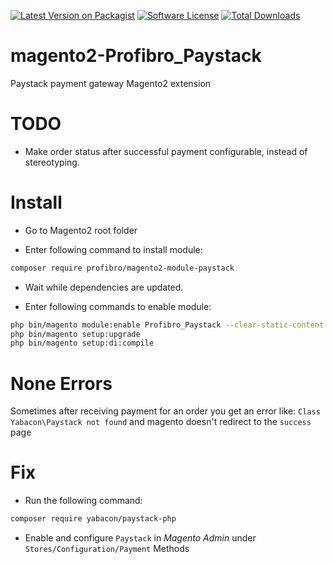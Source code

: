 [![Latest Version on Packagist][ico-version]][link-packagist]
[![Software License][ico-license]](LICENSE)
[![Total Downloads][ico-downloads]][link-downloads]

magento2-Profibro_Paystack
======================

Paystack payment gateway Magento2 extension

TODO
====

* Make order status after successful payment configurable, instead of stereotyping.


Install
=======

* Go to Magento2 root folder

* Enter following command to install module:

```bash
composer require profibro/magento2-module-paystack
```

* Wait while dependencies are updated.

* Enter following commands to enable module:

```bash
php bin/magento module:enable Profibro_Paystack --clear-static-content
php bin/magento setup:upgrade
php bin/magento setup:di:compile
```

None Errors
===========

Sometimes after receiving payment for an order you get an error like: `Class Yabacon\Paystack not found` 
and magento doesn't redirect to the `success` page

Fix
===

* Run the following command:

```bash
composer require yabacon/paystack-php
```



* Enable and configure `Paystack` in *Magento Admin* under `Stores/Configuration/Payment` Methods

[ico-version]: https://img.shields.io/packagist/v/profibro/magento2-module-paystack.svg?style=flat-square
[ico-license]: https://img.shields.io/badge/license-MIT-brightgreen.svg?style=flat-square
[ico-downloads]: https://img.shields.io/packagist/dt/profibro/magento2-module-paystack.svg?style=flat-square

[link-packagist]: https://packagist.org/packages/profibro/magento2-module-paystack
[link-downloads]: https://packagist.org/packages/profibro/magento2-module-paystack
